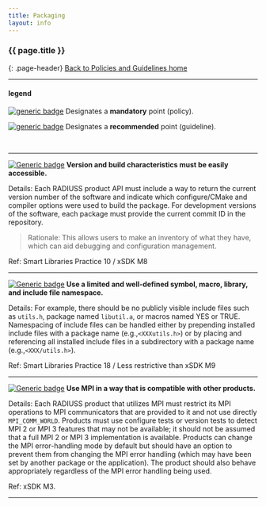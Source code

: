 ```yaml
---
title: Packaging
layout: info
---
```


### {{ page.title }}
{: .page-header}
[Back to Policies and Guidelines home](/radiuss/policies/)

---

#### legend

[![generic badge](https://img.shields.io/badge/M.section-N-blue.svg)]() Designates a __mandatory__ point (policy).

[![generic badge](https://img.shields.io/badge/R.section-N-9cf.svg)]() Designates a __recommended__ point (guideline).

&nbsp;

---

[![Generic badge](https://img.shields.io/badge/M.pac-1-blue.svg)]() **Version and build characteristics must be easily accessible.**

Details: Each RADIUSS product API must include a way to return the current version number of the software and indicate which configure/CMake and compiler options were used to build the package. For development versions of the software, each package must provide the current commit ID in the repository.

> Rationale: This allows users to make an inventory of what they have, which can aid debugging and configuration management. 

Ref: Smart Libraries Practice 10 / xSDK M8

---

[![Generic badge](https://img.shields.io/badge/M.pac-2-blue.svg)]() **Use a limited and well-defined symbol, macro, library, and include file namespace.**

Details: For example, there should be no publicly visible include files such as `utils.h`, package named `libutil.a`, or macros named YES or TRUE. Namespacing of include files can be handled either by prepending installed include files with a package name (e.g.,`<XXXutils.h>`) or by placing and referencing all installed include files in a subdirectory with a package name (e.g.,`<XXX/utils.h>`). 

Ref: Smart Libraries Practice 18 / Less restrictive than xSDK M9

---

[![Generic badge](https://img.shields.io/badge/M.pac-3-blue.svg)]() **Use MPI in a way that is compatible with other products.**

Details: Each RADIUSS product that utilizes MPI must restrict its MPI operations to MPI communicators that are provided to it and not use directly `MPI_COMM_WORLD`. Products must use configure tests or version tests to detect MPI 2 or MPI 3 features that may not be available; it should not be assumed that a full MPI 2 or MPI 3 implementation is available. Products can change the MPI error-handling mode by default but should have an option to prevent them from changing the MPI error handling (which may have been set by another package or the application). The product should also behave appropriately regardless of the MPI error handling being used.

Ref: xSDK M3.

---
